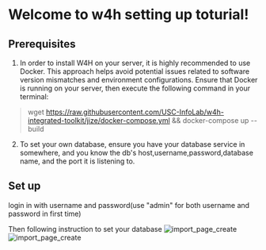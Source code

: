 # Welcome to w4h setting up toturial!

## Prerequisites
1. In order to install W4H on your server, it is highly recommended to use Docker. This approach helps avoid potential issues related to software version mismatches and environment configurations. Ensure that Docker is running on your server, then execute the following command in your terminal:
> wget https://raw.githubusercontent.com/USC-InfoLab/w4h-integrated-toolkit/jize/docker-compose.yml && docker-compose up --build

2. To set your own database, ensure you have your database service in somewhere, and you know the
db's host,username,password,database name, and the port it is listening to.

## Set up
login in with username and password(use "admin" for both username and password in first time)

Then following instruction to set your database
    ![import_page_create](../static/manage_database_1.png)
    ![import_page_create](../static/manage_database_2.png)
